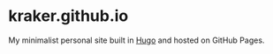 # kraker.github.io

My minimalist personal site built in [Hugo](https://gohugo.io) and hosted on
GitHub Pages.
